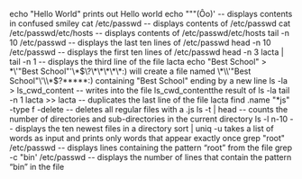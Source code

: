 echo "Hello World" prints out Hello world
echo "\""(Ôo)' -- displays contents in confused smiley
cat /etc/passwd -- displays contents of /etc/passwd
cat /etc/passwd/etc/hosts -- displays contents of /etc/passwd/etc/hosts
tail -n 10 /etc/passwd -- displays the last ten lines of /etc/passwd
head -n 10 /etc/passwd -- displays the first ten lines of /etc/passwd
head -n 3 lacta | tail -n 1 --  displays the third line of the file lacta
echo "Best School" > \*\\'"Best School"\'\\*$\?\*\*\*\*\*:) will create a file named \*\\'"Best School"\'\\*$\?\*\*\*\*\*:) containing "Best School" ending by a new line
ls -la > ls_cwd_content -- writes into the file ls_cwd_contentthe result of ls -la
tail -n 1 lacta >> lacta -- duplicates the last line of the file lacta
find .name "*js" -type f -delete -- deletes all regular files with a .js
ls -t | head -- counts the number of directories and sub-directories in the current directory
ls -l n-10  -- displays the ten newest files in a directory
sort | uniq -u takes a list of words as input and prints only words that appear exactly once
grep "root" /etc/passwd -- displays lines containing the pattern “root” from the file
grep -c "bin' /etc/passwd -- displays the number of lines that contain the pattern “bin” in the file

